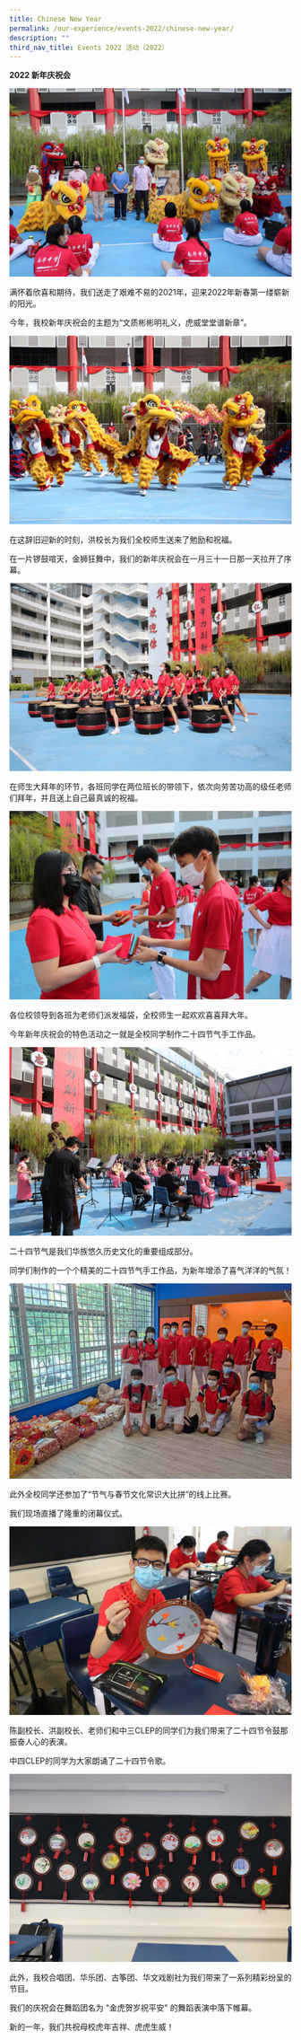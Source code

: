 ```yaml
---
title: Chinese New Year
permalink: /our-experience/events-2022/chinese-new-year/
description: ""
third_nav_title: Events 2022 活动（2022）
---
```


**2022 新年庆祝会**

![01-2E2A8071.jpg](/images/012E2A8071.jpg)

  

满怀着欣喜和期待，我们送走了艰难不易的2021年，迎来2022年新春第一缕崭新的阳光。

今年，我校新年庆祝会的主题为“文质彬彬明礼义，虎威堂堂谱新章”。

  

![02-2E2A8531.jpg](/images/022E2A8531.jpg)  

在这辞旧迎新的时刻，洪校长为我们全校师生送来了勉励和祝福。

在一片锣鼓喧天，金狮狂舞中，我们的新年庆祝会在一月三十一日那一天拉开了序幕。

  

![03-2E2A8216.jpg](/images/032E2A8216.jpg)  
  

在师生大拜年的环节，各班同学在两位班长的带领下，依次向劳苦功高的级任老师们拜年，并且送上自己最真诚的祝福。

  

![04-2E2A8089.jpg](/images/042E2A8089.jpg)  
  

各位校领导到各班为老师们派发福袋，全校师生一起欢欢喜喜拜大年。  

今年新年庆祝会的特色活动之一就是全校同学制作二十四节气手工作品。

  

![05-2E2A8311.jpg](/images/052E2A8311.jpg)  

 

二十四节气是我们华族悠久历史文化的重要组成部分。  

同学们制作的一个个精美的二十四节气手工作品，为新年增添了喜气洋洋的气氛！

  

![06-272960276_5177125962299046_2789601784690585115_n.jpg](/images/0627296027651771259622990462789601784690585115n.jpg)

  

此外全校同学还参加了“节气与春节文化常识大比拼”的线上比赛。  

我们现场直播了隆重的闭幕仪式。

  

![07-IMG_0433.jpg](/images/07IMG0433.jpg)  

  

陈副校长、洪副校长、老师们和中三CLEP的同学们为我们带来了二十四节令鼓那振奋人心的表演。  

中四CLEP的同学为大家朗诵了二十四节令歌。

  

![08-IMG_0438.jpg](/images/08IMG0438.jpg)  


此外，我校合唱团、华乐团、古筝团、华文戏剧社为我们带来了一系列精彩纷呈的节目。  

我们的庆祝会在舞蹈团名为 "金虎贺岁祝平安" 的舞蹈表演中落下帷幕。

  

新的一年，我们共祝母校虎年吉祥、虎虎生威！